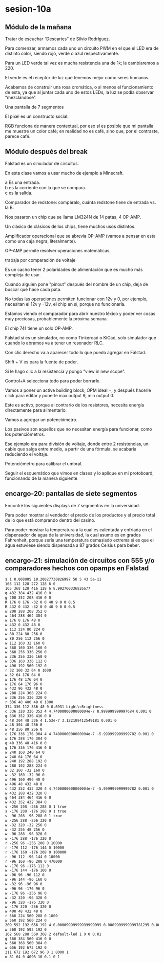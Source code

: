 # sesion-10a
## Módulo de la mañana
Tratar de escuchar “Descartes” de Silvio Rodríguez.

Para comenzar, armamos cada uno un circuito PWM en el que el LED era de distinto color, siendo rojo, verde o azul respectivamente.

Para un LED verde tal vez es mucha resistencia una de 1k; la cambiaremos a 220.

El verde es el receptor de luz que tenemos mejor como seres humanos.

Acabamos de construir una rosa cromática, o al menos el funcionamiento de esta, ya que al juntar cada uno de estos LEDs, la luz se podía observar “mezclándose”.

Una pantalla de 7 segmentos 

El pixel es un constructo social.

RGB funciona de manera contextual, por eso sí es posible que mi pantalla me muestre un color café; en realidad no es café, sino que, por el contraste, parece café.

## Módulo después del break

Falstad es un simulador de circuitos.

En esta clase vamos a usar mucho de ejemplo a Minecraft. 

a Es una entrada.  
b es la corriente con la que se compara.  
c es la salida. 

Comparador de redstone: compáralo, cuánta redstone tiene de entrada vs. la B.



Nos pasaron un chip que se llama LM324N de 14 patas, 4 OP-AMP.

Un clásico de clásicos de los chips, tiene muchos usos distintos.

Amplificador operacional que se abrevia OP-AMP (vamos a pensar en esta como una caja negra, literalmente).

OP-AMP permite resolver operaciones matemáticas.

trabaja por comparación de voltaje

Es un cacho tener 2 polaridades de alimentación que es mucho más compleja de usar.



Cuando alguien pone "pinout" después del nombre de un chip, deja de buscar qué hace cada pata.

No todas las operaciones permiten funcionar con 12v y 0, por ejemplo, necesitan el 12v y -12v, el chip en sí, porque no funcionaría.

Estamos viendo el comparador para abrir nuestro léxico y poder ver cosas muy preciosas, probablemente la próxima semana.

El chip 741 tiene un solo OP-AMP.

Falstad sí es un simulador, no como Tinkercad o KiCad, solo simulador que cuando lo abramos va a tener un resonador RLC.

Con clic derecho va a aparecer todo lo que puedo agregar en Falstad.

Shift + V es para la fuente de poder.

Si le hago clic a la resistencia y pongo "view in new scope".

Control+A selecciona todo para poder borrarlo.

Vamos a poner un active building block, OPM ideal +, y después hacerle click para editar y ponerle max output 9, min output 0.

Este es activo, porque al contrario de los resistores, necesita energía directamente para alimentarlo.

Vamos a agregar un potenciómetro.

Los pasivos son aquellos que no necesitan energía para funcionar, como los potenciómetros.

Ese ejemplo era para división de voltaje, donde entre 2 resistencias, un cable que salga entre medio, a partir de una fórmula, se acabaría reduciendo el voltaje.

Potenciómetro para calibrar el umbral.

Seguir el esquemático que vimos en clases y lo aplique en mi protoboard, funcionando de la manera siguiente:

## encargo-20: pantallas de siete segmentos
Encontré los siguientes displays de 7 segmentos en la universidad.

Para poder mostrar al vendedor el precio de los productos y el precio total de lo que está comprando dentro del casino.

Para poder mostrar la temperatura a la cual es calentada y enfriada en el dispensador de agua de la universidad, la cual asumo es en grados Fahrenheit, porque sería una temperatura demasiado extrema si es que el agua estuviese siendo dispensada a 87 grados Celsius para beber.




## encargo-21: simulación de circuitos con 555 y/o comparadores hechos con opamps en Falstad

```txt
$ 1 0.000005 10.20027730826997 50 5 43 5e-11
165 112 128 272 128 6 0
165 368 128 416 128 6 8.992760336826677
g 432 384 432 416 0 0
g 208 352 208 416 0 0
R 176 0 176 -32 0 0 40 9 0 0 0.5
R 432 0 432 -32 0 0 40 9 0 0 0.5
w 208 288 208 352 0
w 464 288 464 384 0
w 176 0 176 48 0
w 432 0 432 48 0
w 112 224 80 224 0
w 80 224 80 256 0
w 80 256 112 256 0
w 112 160 32 160 0
w 368 160 336 160 0
w 368 256 336 256 0
w 336 256 336 160 0
w 336 160 336 112 0
w 496 192 560 192 0
r 32 160 32 64 0 1000
w 32 64 176 64 0
w 176 48 176 64 0
w 176 64 176 96 0
w 432 96 432 48 0
w 288 224 368 224 0
w 336 256 336 320 0
r 336 48 400 48 0 1000
374 336 112 336 48 0 0.6931 Light\sBrightness
c 336 320 336 352 4 4.7400000000000004e-7 8.999999999997684 0.001 0
g 336 352 336 416 0 0
c 48 304 48 336 4 1.53e-7 3.122189412549181 0.001 0
w 48 304 48 256 0
w 48 256 80 256 0
c 176 336 176 304 4 4.7400000000000004e-7 -5.999999999999782 0.001 0
w 176 288 176 304 0
g 48 336 48 416 0 0
g 176 336 176 416 0 0
w 240 160 240 64 0
w 240 64 176 64 0
w 240 192 288 192 0
w 288 192 288 224 0
w 32 160 -32 160 0
w -32 160 -32 96 0
w 496 160 496 48 0
w 496 48 432 48 0
c 432 352 432 320 4 4.7400000000000004e-7 -5.999999999999782 0.001 0
w 432 288 432 320 0
g 464 384 464 416 0 0
w 432 352 432 384 0
s -256 208 -256 288 0 1 true
s -176 208 -176 288 0 1 true
s -96 208 -96 288 0 1 true
w -256 288 -256 320 0
w -32 320 -32 256 0
w -32 256 48 256 0
w -96 288 -96 320 0
w -176 288 -176 320 0
r -256 96 -256 208 0 10000
r -176 112 -176 144 0 10000
r -176 160 -176 208 0 100000
r -96 112 -96 144 0 10000
r -96 160 -96 208 0 470000
w -176 96 -176 112 0
w -176 144 -176 160 0
w -96 96 -96 112 0
w -96 144 -96 160 0
w -32 96 -96 96 0
w -96 96 -176 96 0
w -176 96 -256 96 0
w -32 320 -96 320 0
w -96 320 -176 320 0
w -176 320 -256 320 0
w 400 48 432 48 0
r 560 224 560 288 0 1000
w 560 192 560 224 0
209 592 192 656 192 4 0.00009999999999999999 0.0009999999999781295 0.001 0 1
w 560 192 592 192 0
162 560 288 560 368 2 default-led 1 0 0 0.01
g 560 384 560 416 0 0
w 560 368 560 384 0
w 656 192 672 192 0
211 672 192 672 96 0 1 8000 1
o 81 64 0 4098 10 0.1 0 1

```
